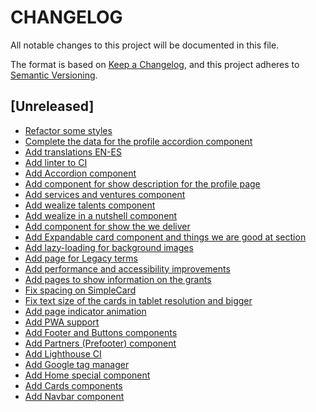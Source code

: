 # CHANGELOG

All notable changes to this project will be documented in this file.

The format is based on [Keep a Changelog](https://keepachangelog.com/en/1.0.0/),
and this project adheres to [Semantic Versioning](https://semver.org/spec/v2.0.0.html).

## [Unreleased]

- [Refactor some styles](https://wealize.atlassian.net/browse/WLZAA-76)
- [Complete the data for the profile accordion component](https://wealize.atlassian.net/browse/WLZAA-70)
- [Add translations EN-ES](https://wealize.atlassian.net/browse/WLZAA-10)
- [Add linter to CI](https://wealize.atlassian.net/browse/WLZAA-68)
- [Add Accordion component](https://wealize.atlassian.net/browse/WLZAA-38)
- [Add component for show description for the profile page](https://wealize.atlassian.net/browse/WLZAA-69)
- [Add services and ventures component](https://wealize.atlassian.net/browse/WLZAA-62)
- [Add wealize talents component](https://wealize.atlassian.net/browse/WLZAA-60)
- [Add wealize in a nutshell component](https://wealize.atlassian.net/browse/WLZAA-61)
- [Add component for show the we deliver](https://wealize.atlassian.net/browse/WLZAA-64)
- [Add Expandable card component and things we are good at section](https://wealize.atlassian.net/browse/WLZAA-63)
- [Add lazy-loading for background images](https://wealize.atlassian.net/browse/WLZAA-59)
- [Add page for Legacy terms](https://wealize.atlassian.net/browse/WLZAA-54)
- [Add performance and accessibility improvements](https://wealize.atlassian.net/browse/WLZAA-57)
- [Add pages to show information on the grants](https://wealize.atlassian.net/browse/WLZAA-45)
- [Fix spacing on SimpleCard](https://wealize.atlassian.net/browse/WLZAA-52)
- [Fix text size of the cards in tablet resolution and bigger](https://wealize.atlassian.net/browse/WLZAA-51)
- [Add page indicator animation](https://wealize.atlassian.net/browse/WLZAA-44)
- [Add PWA support](https://wealize.atlassian.net/browse/WLZAA-39)
- [Add Footer and Buttons components](https://wealize.atlassian.net/browse/WLZAA-34)
- [Add Partners (Prefooter) component](https://wealize.atlassian.net/browse/WLZAA-36)
- [Add Lighthouse CI](https://wealize.atlassian.net/browse/WLZAA-37)
- [Add Google tag manager](https://wealize.atlassian.net/browse/WLZAA-42)
- [Add Home special component](https://wealize.atlassian.net/browse/WLZAA-41)
- [Add Cards components](https://wealize.atlassian.net/browse/WLZAA-33)
- [Add Navbar component](https://wealize.atlassian.net/browse/WLZAA-32)
